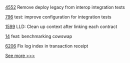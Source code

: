 
[4552](https://github.com/hyperledger/fabric/pull/4552) Remove deploy legacy from interop integration tests

[796](https://github.com/hyperledger-labs/open-enterprise-agent/pull/796) test: improve configuration for integration tests

[1599](https://github.com/hyperledger/solang/pull/1599) LLD: Clean up context after linking each contract

[14](https://github.com/hyperledger-labs/benchmarking-cross-chain-bridges/pull/14) feat: benchmarking cowswap

[6206](https://github.com/hyperledger/besu/pull/6206) Fix log index in transaction receipt


[See more >>>](https://start-here.hyperledger.org/pull-requests)
